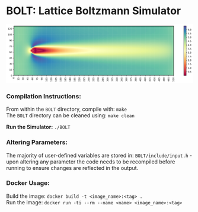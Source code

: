 # **BOLT:** Lattice Boltzmann Simulator

<p align='center'>
<img src="media/readme_plot.png"/>
</p>

### **Compilation Instructions:**
From within the ```BOLT``` directory, compile with: ```make```
<br>
The ```BOLT``` directory can be cleaned using: ```make clean```

**Run the Simulator:** ```./BOLT```

### **Altering Parameters:**
The majority of user-defined variables are stored in: ```BOLT/include/input.h``` - upon altering any parameter the code needs to be recompiled before running to ensure changes are reflected in the output.

### **Docker Usage:**

Build the image: ```docker build -t <image_name>:<tag> .```
<br>
Run the image: ```docker run -ti --rm --name <name> <image_name>:<tag>```
